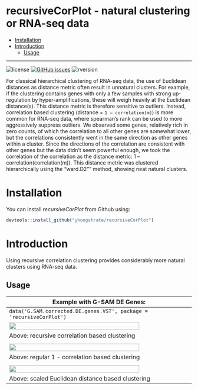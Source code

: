 recursiveCorPlot - natural clustering or RNA-seq data
================

-   <a href="#installation" id="toc-installation">Installation</a>
-   <a href="#introduction" id="toc-introduction">Introduction</a>
    -   <a href="#usage" id="toc-usage">Usage</a>

<!-- README.md is generated from README.Rmd through: devtools::build_readme() . Please edit that file -->

------------------------------------------------------------------------

![license](https://img.shields.io/badge/license-GPL--3-blue.svg)
[![GitHub
issues](https://img.shields.io/github/issues/yhoogstrate/recursiveCorPlot.svg)]()
![rversion](https://img.shields.io/badge/R%20version-%3E4.1.0-lightgrey.svg)

For classical hierarchical clustering of RNA-seq data, the use of
Euclidean distances as distance metric often result in unnatural
clusters. For example, if the clustering contains genes with only a few
samples with strong up-regulation by hyper-amplifications, these will
weigh heavily at the Euclidean distance(s). This distance metric is
therefore sensitive to outliers. Instead, correlation based clustering
(distance = `1 – correlation(m)`) is more common for RNA-seq data, where
spearman’s rank can be used to more aggressively suppress outliers. We
observed some genes, relatively rich in zero counts, of which the
correlation to all other genes are somewhat lower, but the correlations
consistently went in the same direction as other genes within a cluster.
Since the directions of the correlation are consistent with other genes
but the data didn’t seem powerful enough, we took the correlation of the
correlation as the distance metric: 1 – correlation(correlation(m)).
This distance metric was clustered hierarchically using the “ward.D2””
method, showing neat natural clusters.

# Installation

You can install *recursiveCorPlot* from Github using:

``` r
devtools::install_github("yhoogstrate/recursiveCorPlot")
```

# Introduction

Using recursive correlation clustering provides considerably more
natural clusters using RNA-seq data.

## Usage

| Example with G-SAM DE Genes:                                                                                  |
|---------------------------------------------------------------------------------------------------------------|
| `data('G.SAM.corrected.DE.genes.VST', package = 'recursiveCorPlot')`                                          |
| <img src="https://github.com/yhoogstrate/recursiveCorPlot/raw/master/extern/cor_cor_.png" width="85%">        |
| Above: recursive correlation based clustering                                                                 |
|                                                                                                               |
| <img src="https://github.com/yhoogstrate/recursiveCorPlot/raw/master/extern/cor.png" width="85%">             |
| Above: regular 1 - correlation based clustering                                                               |
|                                                                                                               |
| <img src="https://github.com/yhoogstrate/recursiveCorPlot/raw/master/extern/scale_euclidean.png" width="85%"> |
| Above: scaled Euclidean distance based clustering                                                             |
